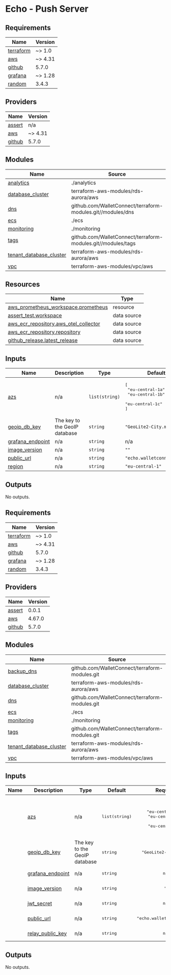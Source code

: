 # Echo - Push Server

<!-- BEGINNING OF PRE-COMMIT-TERRAFORM DOCS HOOK -->
## Requirements

| Name | Version |
|------|---------|
| <a name="requirement_terraform"></a> [terraform](#requirement\_terraform) | ~> 1.0 |
| <a name="requirement_aws"></a> [aws](#requirement\_aws) | ~> 4.31 |
| <a name="requirement_github"></a> [github](#requirement\_github) | 5.7.0 |
| <a name="requirement_grafana"></a> [grafana](#requirement\_grafana) | ~> 1.28 |
| <a name="requirement_random"></a> [random](#requirement\_random) | 3.4.3 |

## Providers

| Name | Version |
|------|---------|
| <a name="provider_assert"></a> [assert](#provider\_assert) | n/a |
| <a name="provider_aws"></a> [aws](#provider\_aws) | ~> 4.31 |
| <a name="provider_github"></a> [github](#provider\_github) | 5.7.0 |

## Modules

| Name | Source | Version |
|------|--------|---------|
| <a name="module_analytics"></a> [analytics](#module\_analytics) | ./analytics | n/a |
| <a name="module_database_cluster"></a> [database\_cluster](#module\_database\_cluster) | terraform-aws-modules/rds-aurora/aws | n/a |
| <a name="module_dns"></a> [dns](#module\_dns) | github.com/WalletConnect/terraform-modules.git//modules/dns | n/a |
| <a name="module_ecs"></a> [ecs](#module\_ecs) | ./ecs | n/a |
| <a name="module_monitoring"></a> [monitoring](#module\_monitoring) | ./monitoring | n/a |
| <a name="module_tags"></a> [tags](#module\_tags) | github.com/WalletConnect/terraform-modules.git//modules/tags | n/a |
| <a name="module_tenant_database_cluster"></a> [tenant\_database\_cluster](#module\_tenant\_database\_cluster) | terraform-aws-modules/rds-aurora/aws | n/a |
| <a name="module_vpc"></a> [vpc](#module\_vpc) | terraform-aws-modules/vpc/aws | n/a |

## Resources

| Name | Type |
|------|------|
| [aws_prometheus_workspace.prometheus](https://registry.terraform.io/providers/hashicorp/aws/latest/docs/resources/prometheus_workspace) | resource |
| [assert_test.workspace](https://registry.terraform.io/providers/bwoznicki/assert/latest/docs/data-sources/test) | data source |
| [aws_ecr_repository.aws_otel_collector](https://registry.terraform.io/providers/hashicorp/aws/latest/docs/data-sources/ecr_repository) | data source |
| [aws_ecr_repository.repository](https://registry.terraform.io/providers/hashicorp/aws/latest/docs/data-sources/ecr_repository) | data source |
| [github_release.latest_release](https://registry.terraform.io/providers/integrations/github/5.7.0/docs/data-sources/release) | data source |

## Inputs

| Name | Description | Type | Default | Required |
|------|-------------|------|---------|:--------:|
| <a name="input_azs"></a> [azs](#input\_azs) | n/a | `list(string)` | <pre>[<br>  "eu-central-1a",<br>  "eu-central-1b",<br>  "eu-central-1c"<br>]</pre> | no |
| <a name="input_geoip_db_key"></a> [geoip\_db\_key](#input\_geoip\_db\_key) | The key to the GeoIP database | `string` | `"GeoLite2-City.mmdb"` | no |
| <a name="input_grafana_endpoint"></a> [grafana\_endpoint](#input\_grafana\_endpoint) | n/a | `string` | n/a | yes |
| <a name="input_image_version"></a> [image\_version](#input\_image\_version) | n/a | `string` | `""` | no |
| <a name="input_public_url"></a> [public\_url](#input\_public\_url) | n/a | `string` | `"echo.walletconnect.com"` | no |
| <a name="input_region"></a> [region](#input\_region) | n/a | `string` | `"eu-central-1"` | no |

## Outputs

No outputs.
<!-- END OF PRE-COMMIT-TERRAFORM DOCS HOOK -->

<!-- BEGIN_TF_DOCS -->

## Requirements

| Name | Version |
|------|---------|
| <a name="requirement_terraform"></a> [terraform](#requirement\_terraform) | ~> 1.0 |
| <a name="requirement_aws"></a> [aws](#requirement\_aws) | ~> 4.31 |
| <a name="requirement_github"></a> [github](#requirement\_github) | 5.7.0 |
| <a name="requirement_grafana"></a> [grafana](#requirement\_grafana) | ~> 1.28 |
| <a name="requirement_random"></a> [random](#requirement\_random) | 3.4.3 |
## Providers

| Name | Version |
|------|---------|
| <a name="provider_assert"></a> [assert](#provider\_assert) | 0.0.1 |
| <a name="provider_aws"></a> [aws](#provider\_aws) | 4.67.0 |
| <a name="provider_github"></a> [github](#provider\_github) | 5.7.0 |
## Modules

| Name | Source | Version |
|------|--------|---------|
| <a name="module_backup_dns"></a> [backup\_dns](#module\_backup\_dns) | github.com/WalletConnect/terraform-modules.git | 52a74ee5bcaf5cacb5664c6f88d9dbce28500581//modules/dns |
| <a name="module_database_cluster"></a> [database\_cluster](#module\_database\_cluster) | terraform-aws-modules/rds-aurora/aws | 7.7.0 |
| <a name="module_dns"></a> [dns](#module\_dns) | github.com/WalletConnect/terraform-modules.git | 52a74ee5bcaf5cacb5664c6f88d9dbce28500581//modules/dns |
| <a name="module_ecs"></a> [ecs](#module\_ecs) | ./ecs | n/a |
| <a name="module_monitoring"></a> [monitoring](#module\_monitoring) | ./monitoring | n/a |
| <a name="module_tags"></a> [tags](#module\_tags) | github.com/WalletConnect/terraform-modules.git | 52a74ee5bcaf5cacb5664c6f88d9dbce28500581//modules/tags |
| <a name="module_tenant_database_cluster"></a> [tenant\_database\_cluster](#module\_tenant\_database\_cluster) | terraform-aws-modules/rds-aurora/aws | 7.7.0 |
| <a name="module_vpc"></a> [vpc](#module\_vpc) | terraform-aws-modules/vpc/aws | 3.19.0 |

## Inputs
  | Name | Description | Type | Default | Required |
  |------|-------------|------|---------|:--------:|
      | <a name="input_azs"></a> [azs](#input\_azs) | n/a |  <pre lang="json">list(string)</pre> |  <pre lang="json">[<br>  "eu-central-1a",<br>  "eu-central-1b",<br>  "eu-central-1c"<br>]</pre> |  no |
      | <a name="input_geoip_db_key"></a> [geoip\_db\_key](#input\_geoip\_db\_key) | The key to the GeoIP database |  <pre lang="json">string</pre> |  <pre lang="json">"GeoLite2-City.mmdb"</pre> |  no |
      | <a name="input_grafana_endpoint"></a> [grafana\_endpoint](#input\_grafana\_endpoint) | n/a |  <pre lang="json">string</pre> |  <pre lang="json">n/a</pre> |  yes |
      | <a name="input_image_version"></a> [image\_version](#input\_image\_version) | n/a |  <pre lang="json">string</pre> |  <pre lang="json">""</pre> |  no |
      | <a name="input_jwt_secret"></a> [jwt\_secret](#input\_jwt\_secret) | n/a |  <pre lang="json">string</pre> |  <pre lang="json">n/a</pre> |  yes |
      | <a name="input_public_url"></a> [public\_url](#input\_public\_url) | n/a |  <pre lang="json">string</pre> |  <pre lang="json">"echo.walletconnect.com"</pre> |  no |
      | <a name="input_relay_public_key"></a> [relay\_public\_key](#input\_relay\_public\_key) | n/a |  <pre lang="json">string</pre> |  <pre lang="json">n/a</pre> |  yes |
## Outputs

No outputs.

<!-- END_TF_DOCS -->
